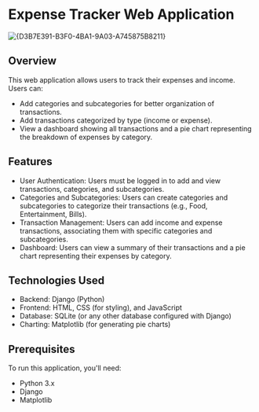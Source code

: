 # Expense Tracker Web Application

![{D3B7E391-B3F0-4BA1-9A03-A745875B8211}](https://github.com/user-attachments/assets/a8d67dfa-d6a7-4ae8-957e-3af011a5a02b)


## Overview
This web application allows users to track their expenses and income. Users can:

- Add categories and subcategories for better organization of transactions.
- Add transactions categorized by type (income or expense).
- View a dashboard showing all transactions and a pie chart representing the breakdown of expenses by category.

## Features
- User Authentication: Users must be logged in to add and view transactions, categories, and subcategories.
- Categories and Subcategories: Users can create categories and subcategories to categorize their transactions (e.g., Food, Entertainment, Bills).
- Transaction Management: Users can add income and expense transactions, associating them with specific categories and subcategories.
- Dashboard: Users can view a summary of their transactions and a pie chart representing their expenses by category.

## Technologies Used
- Backend: Django (Python)
- Frontend: HTML, CSS (for styling), and JavaScript
- Database: SQLite (or any other database configured with Django)
- Charting: Matplotlib (for generating pie charts)

## Prerequisites
To run this application, you'll need:

- Python 3.x
- Django
- Matplotlib
